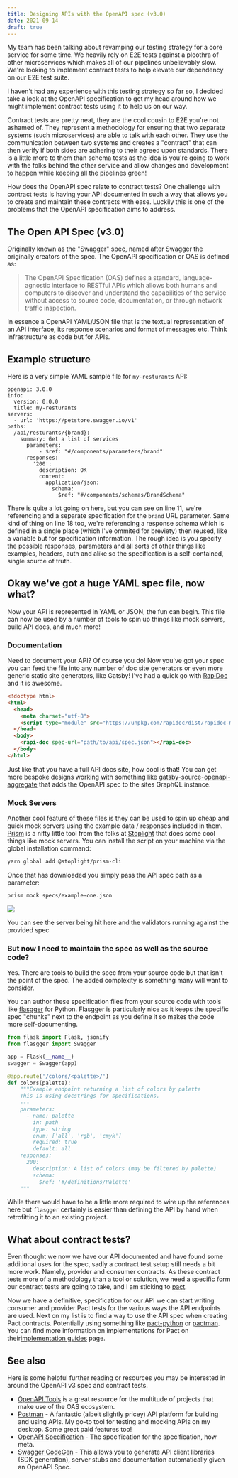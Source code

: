 ```yaml
---
title: Designing APIs with the OpenAPI spec (v3.0)
date: 2021-09-14
draft: true
---
```


My team has been talking about revamping our testing strategy for a core service for some time. We heavily 
rely on E2E tests against a pleothra of other microservices which makes all of our pipelines unbelievably slow. 
We're looking to implement contract tests to help elevate our dependency on our E2E test suite. 

I haven't had any experience with this testing strategy so far so, I decided take a look at the OpenAPI
specification to get my head around how we might implement contract tests using it to help us on our
way.

Contract tests are pretty neat, they are the cool cousin to E2E you're not ashamed of. 
They represent a methodology for ensuring that two separate systems (such microservices) are able to talk with each
other. They use the communication between two systems and creates a "contract" that can then verify if both sides are
adhering to their agreed upon standards. There is a little more to them than schema tests as the idea is you're going 
to work with  the folks behind the other service and allow changes and development to happen while keeping all 
the pipelines green!

How does the OpenAPI spec relate to contract tests? One challenge with contract tests is having your
API documented in such a way that allows you to create and maintain these contracts with ease. 
Luckily this is one of the problems that the OpenAPI specification aims to address.

## The Open API Spec (v3.0)

Originally known as the "Swagger" spec, named after Swagger the originally creators of the spec. The OpenAPI 
specification or OAS is defined as:

> The OpenAPI Specification (OAS) defines a standard, language-agnostic interface to RESTful APIs which allows both 
> humans and computers to discover and understand the capabilities of the service without access to source code, 
> documentation, or through network traffic inspection.

In essence a OpenAPI YAML/JSON file that is the textual representation of an API interface, its response scenarios and
format of messages etc. Think Infrastructure as code but for APIs. 

## Example structure

Here is a very simple YAML sample file for `my-resturants` API:

```yaml{numberLines: true}
openapi: 3.0.0
info:
  version: 0.0.0
  title: my-resturants
servers:
  - url: 'https://petstore.swagger.io/v1'
paths:
  /api/resturants/{brand}:
    summary: Get a list of services
      parameters:
          - $ref: "#/components/parameters/brand"
      responses:
        '200':
          description: OK
          content:
            application/json:
              schema:
                $ref: "#/components/schemas/BrandSchema"
```

There is quite a lot going on here, but you can see on line 11, we're referencing and a separate
specification for the `brand` URL parameter. Same kind of thing on line 18 too, we're referencing a 
response schema which is defined in a single place (which I've ommited for breviety) then reused,
like a variable but for specification information. The rough idea is you specify the possible 
responses, parameters and all sorts of other things like examples, headers, auth and alike so the 
specification is a self-contained, single source of truth.
 
## Okay we've got a huge YAML spec file, now what?

Now your API is represented in YAML or JSON, the fun can begin. This file can now be used by a 
number of tools to spin up things like mock servers, build API docs, and much more!

### Documentation

Need to document your API? Of course you do! Now you've got your spec you can feed the file into
any number of doc site generators or even more generic static site generators, like Gatsby! I've had 
a quick go with [RapiDoc](https://mrin9.github.io/RapiDoc/quickstart.html) and it is awesome.

```html
<!doctype html>
<html>
  <head>
    <meta charset="utf-8">
    <script type="module" src="https://unpkg.com/rapidoc/dist/rapidoc-min.js"></script>
  </head>
  <body>
    <rapi-doc spec-url="path/to/api/spec.json"></rapi-doc>
  </body>
</html>
```

Just like that you have a full API docs site, how cool is that! You can get more bespoke designs
working with something like [gatsby-source-openapi-aggregate](https://www.gatsbyjs.com/plugins/gatsby-source-openapi-aggregate/)
that adds the OpenAPI spec to the sites GraphQL instance.

### Mock Servers

Another cool feature of these files is they can be used to spin up cheap and quick mock servers 
using the example data / responses included in them. [Prism](https://github.com/stoplightio/prism) 
is a nifty little tool from the folks at [Stoplight](https://stoplight.io/) that does some cool 
things like mock servers. You can install the script on your machine via the global 
installation command:

```bash
yarn global add @stoplight/prism-cli
```

Once that has downloaded you simply pass the API spec path as a parameter:

```bash
prism mock specs/example-one.json
```

![](../images/openapi/open-api-prism-output-screenshot.png)

You can see the server being hit here and the validators running against the provided spec

### But now I need to maintain the spec as well as the source code?

Yes. There are tools to build the spec from your source code but that isn't the point of the spec. The added complexity
is something many will want to consider. 

You can author these specification files from your source code with tools like
[flasgger](https://pypi.org/project/flasgger/) for Python. Flasgger is particularly nice as it
keeps the specific spec "chunks" next to the endpoint as you define it so makes the code more self-documenting.

```python
from flask import Flask, jsonify
from flasgger import Swagger

app = Flask(__name__)
swagger = Swagger(app)

@app.route('/colors/<palette>/')
def colors(palette):
    """Example endpoint returning a list of colors by palette
    This is using docstrings for specifications.
    ---
    parameters:
      - name: palette
        in: path
        type: string
        enum: ['all', 'rgb', 'cmyk']
        required: true
        default: all
    responses:
      200:
        description: A list of colors (may be filtered by palette)
        schema:
          $ref: '#/definitions/Palette'
    """
```

While there would have to be a little more required to wire up the references here but `flasgger` certainly
is easier than defining the API by hand when retrofitting it to an existing project.

## What about contract tests?

Even thought we now we have our API documented and have found some additional uses for the spec, 
sadly a contract test setup still needs a bit more work. Namely, provider and consumer contracts.
As these contract tests more of a methodology than a tool or solution, we need a specific form our contract 
tests are going to take, and I am sticking to [pact](https://pact.io/).

Now we have a definitive, specification for our API we can start writing consumer and provider Pact tests
for the various ways the API endpoints are used. Next on my list is to find a way to use the API spec when creating 
Pact contracts. Potentially using something like [pact-python](https://github.com/pact-foundation/pact-python/)
or [pactman](https://github.com/reecetech/pactman). You can find more information on implementations for 
Pact on their[implementation guides](https://docs.pact.io/implementation_guides/cli/) page.

## See also

Here is some helpful further reading or resources you may be interested in around the OpenAPI v3 spec and contract tests.

- [OpenAPI.Tools](https://openapi.tools/) is a great resource for the multitude of projects that make use of the OAS 
ecosystem.
- [Postman](https://www.postman.com/) - A fantastic (albeit slightly pricey) API platform for building and using APIs.
My go-to tool for testing and mocking APIs on my desktop. Some great paid features too!
- [OpenAPI Specification](https://swagger.io/specification/) - The specification for the specification, how meta.
- [Swagger CodeGen](https://github.com/swagger-api/swagger-codegen) - This allows you to generate API client libraries 
(SDK generation), server stubs and documentation automatically given an OpenAPI Spec.
